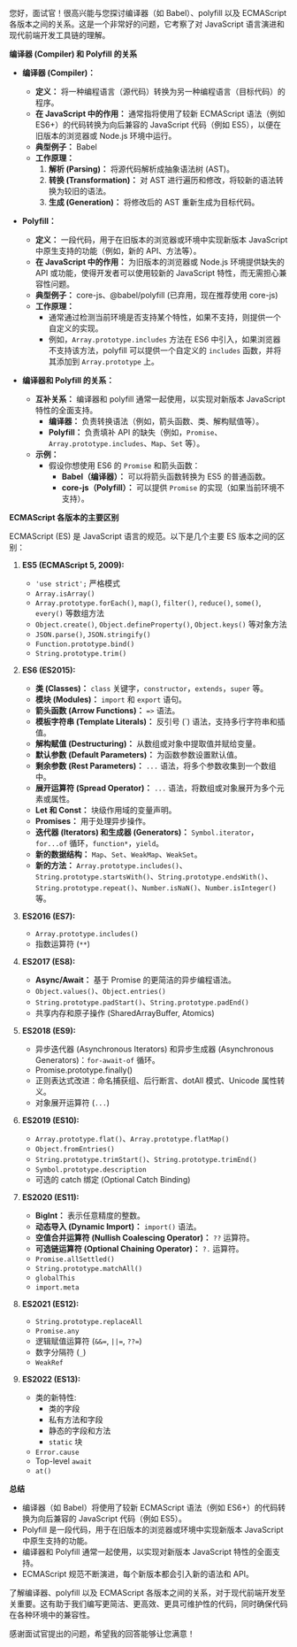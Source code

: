 您好，面试官！很高兴能与您探讨编译器（如 Babel）、polyfill 以及 ECMAScript 各版本之间的关系。这是一个非常好的问题，它考察了对 JavaScript 语言演进和现代前端开发工具链的理解。

**编译器 (Compiler) 和 Polyfill 的关系**

*   **编译器 (Compiler)：**
    *   **定义：** 将一种编程语言（源代码）转换为另一种编程语言（目标代码）的程序。
    *   **在 JavaScript 中的作用：** 通常指将使用了较新 ECMAScript 语法（例如 ES6+）的代码转换为向后兼容的 JavaScript 代码（例如 ES5），以便在旧版本的浏览器或 Node.js 环境中运行。
    *   **典型例子：** Babel
    *   **工作原理：**
        1.  **解析 (Parsing)：** 将源代码解析成抽象语法树 (AST)。
        2.  **转换 (Transformation)：** 对 AST 进行遍历和修改，将较新的语法转换为较旧的语法。
        3.  **生成 (Generation)：** 将修改后的 AST 重新生成为目标代码。
*   **Polyfill：**
    *   **定义：** 一段代码，用于在旧版本的浏览器或环境中实现新版本 JavaScript 中原生支持的功能（例如，新的 API、方法等）。
    *   **在 JavaScript 中的作用：** 为旧版本的浏览器或 Node.js 环境提供缺失的 API 或功能，使得开发者可以使用较新的 JavaScript 特性，而无需担心兼容性问题。
    *   **典型例子：** core-js、@babel/polyfill (已弃用，现在推荐使用 core-js)
    *   **工作原理：**
        *   通常通过检测当前环境是否支持某个特性，如果不支持，则提供一个自定义的实现。
        *   例如，`Array.prototype.includes` 方法在 ES6 中引入，如果浏览器不支持该方法，polyfill 可以提供一个自定义的 `includes` 函数，并将其添加到 `Array.prototype` 上。

*   **编译器和 Polyfill 的关系：**
    *   **互补关系：** 编译器和 polyfill 通常一起使用，以实现对新版本 JavaScript 特性的全面支持。
        *   **编译器：** 负责转换语法（例如，箭头函数、类、解构赋值等）。
        *   **Polyfill：** 负责填补 API 的缺失（例如，`Promise`、`Array.prototype.includes`、`Map`、`Set` 等）。
    *   **示例：**
        *   假设你想使用 ES6 的 `Promise` 和箭头函数：
            *   **Babel（编译器）：** 可以将箭头函数转换为 ES5 的普通函数。
            *   **core-js（Polyfill）：** 可以提供 `Promise` 的实现（如果当前环境不支持）。

**ECMAScript 各版本的主要区别**

ECMAScript (ES) 是 JavaScript 语言的规范。以下是几个主要 ES 版本之间的区别：

1.  **ES5 (ECMAScript 5, 2009):**
    *   `'use strict';` 严格模式
    *   `Array.isArray()`
    *   `Array.prototype.forEach()`, `map()`, `filter()`, `reduce()`, `some()`, `every()` 等数组方法
    *   `Object.create()`, `Object.defineProperty()`, `Object.keys()` 等对象方法
    *   `JSON.parse()`, `JSON.stringify()`
    *   `Function.prototype.bind()`
    *   `String.prototype.trim()`

2.  **ES6 (ES2015):**
    *   **类 (Classes)：** `class` 关键字，`constructor`，`extends`，`super` 等。
    *   **模块 (Modules)：** `import` 和 `export` 语句。
    *   **箭头函数 (Arrow Functions)：** `=>` 语法。
    *   **模板字符串 (Template Literals)：** 反引号 (`) 语法，支持多行字符串和插值。
    *   **解构赋值 (Destructuring)：** 从数组或对象中提取值并赋给变量。
    *   **默认参数 (Default Parameters)：** 为函数参数设置默认值。
    *   **剩余参数 (Rest Parameters)：** `...` 语法，将多个参数收集到一个数组中。
    *   **展开运算符 (Spread Operator)：** `...` 语法，将数组或对象展开为多个元素或属性。
    *   **Let 和 Const：** 块级作用域的变量声明。
    *   **Promises：** 用于处理异步操作。
    *   **迭代器 (Iterators) 和生成器 (Generators)：** `Symbol.iterator`，`for...of` 循环，`function*`，`yield`。
    *   **新的数据结构：** `Map`、`Set`、`WeakMap`、`WeakSet`。
    *   **新的方法：** `Array.prototype.includes()`、`String.prototype.startsWith()`、`String.prototype.endsWith()`、`String.prototype.repeat()`、`Number.isNaN()`、`Number.isInteger()` 等。

3.  **ES2016 (ES7):**
    *   `Array.prototype.includes()`
    *   指数运算符 (`**`)

4.  **ES2017 (ES8):**
    *   **Async/Await：** 基于 Promise 的更简洁的异步编程语法。
    *   `Object.values()`、`Object.entries()`
    *   `String.prototype.padStart()`、`String.prototype.padEnd()`
    *   共享内存和原子操作 (SharedArrayBuffer, Atomics)

5.  **ES2018 (ES9):**
    *   异步迭代器 (Asynchronous Iterators) 和异步生成器 (Asynchronous Generators)：`for-await-of` 循环。
    *   Promise.prototype.finally()
    *   正则表达式改进：命名捕获组、后行断言、dotAll 模式、Unicode 属性转义。
    *   对象展开运算符 (`...`)

6.  **ES2019 (ES10):**
    *   `Array.prototype.flat()`、`Array.prototype.flatMap()`
    *   `Object.fromEntries()`
    *   `String.prototype.trimStart()`、`String.prototype.trimEnd()`
    *   `Symbol.prototype.description`
    *   可选的 catch 绑定 (Optional Catch Binding)

7.  **ES2020 (ES11):**
    *   **BigInt：** 表示任意精度的整数。
    *   **动态导入 (Dynamic Import)：** `import()` 语法。
    *   **空值合并运算符 (Nullish Coalescing Operator)：** `??` 运算符。
    *   **可选链运算符 (Optional Chaining Operator)：** `?.` 运算符。
    *   `Promise.allSettled()`
    *   `String.prototype.matchAll()`
    *   `globalThis`
    *   `import.meta`

8.  **ES2021 (ES12):**
     *  `String.prototype.replaceAll`
     *  `Promise.any`
     *   逻辑赋值运算符 (`&&=`, `||=`, `??=`)
     *   数字分隔符 (`_`)
     * `WeakRef`

9. **ES2022 (ES13):**
    *   类的新特性:
        *   类的字段
        *   私有方法和字段
        *   静态的字段和方法
        *   `static` 块
    *   `Error.cause`
    *   Top-level `await`
    *  `at()`

**总结**

*   编译器（如 Babel）将使用了较新 ECMAScript 语法（例如 ES6+）的代码转换为向后兼容的 JavaScript 代码（例如 ES5）。
*   Polyfill 是一段代码，用于在旧版本的浏览器或环境中实现新版本 JavaScript 中原生支持的功能。
*   编译器和 Polyfill 通常一起使用，以实现对新版本 JavaScript 特性的全面支持。
*   ECMAScript 规范不断演进，每个新版本都会引入新的语法和 API。

了解编译器、polyfill 以及 ECMAScript 各版本之间的关系，对于现代前端开发至关重要。这有助于我们编写更简洁、更高效、更具可维护性的代码，同时确保代码在各种环境中的兼容性。

感谢面试官提出的问题，希望我的回答能够让您满意！
